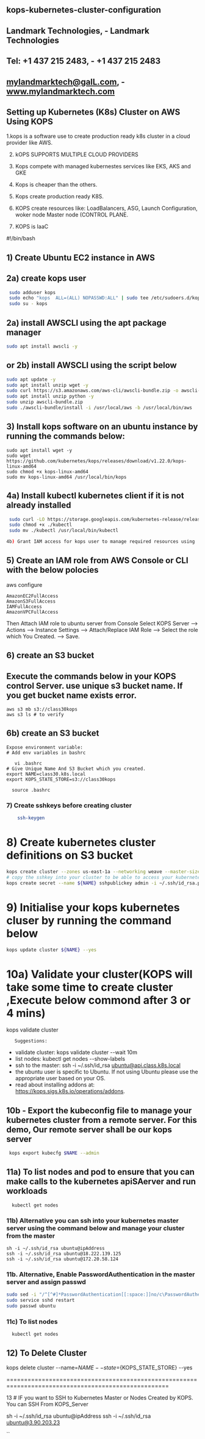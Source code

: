 ## kops-kubernetes-cluster-configuration
## Landmark Technologies,  -    Landmark Technologies 
## Tel: +1 437 215 2483,   -     +1 437 215 2483 
## mylandmarktech@gaIL.com,  -    www.mylandmarktech.com 

## Setting up Kubernetes (K8s) Cluster on AWS Using KOPS

1.kops is a software use to create production ready k8s cluster in a cloud provider like AWS.

2. kOPS SUPPORTS MULTIPLE CLOUD PROVIDERS

3. Kops compete with managed kubernestes services like EKS, AKS and GKE

4. Kops is cheaper than the others.

5. Kops create production ready K8S.

6. KOPS create resources like: LoadBalancers, ASG, Launch Configuration, woker node Master node (CONTROL PLANE.

7. KOPS is IaaC

#!/bin/bash
## 1) Create Ubuntu EC2 instance in AWS

## 2a) create kops user
``` sh
 sudo adduser kops
 sudo echo "kops  ALL=(ALL) NOPASSWD:ALL" | sudo tee /etc/sudoers.d/kops
 sudo su - kops
 ```
 ##  2a) install AWSCLI using the apt package manager
  ```sh
 sudo apt install awscli -y 
 ```
 ## or 2b) install AWSCLI using the script below
 ```sh
 sudo apt update -y
 sudo apt install unzip wget -y
 sudo curl https://s3.amazonaws.com/aws-cli/awscli-bundle.zip -o awscli-bundle.zip
 sudo apt install unzip python -y
 sudo unzip awscli-bundle.zip
 sudo ./awscli-bundle/install -i /usr/local/aws -b /usr/local/bin/aws
 ```
## 3) Install kops software on an ubuntu instance by running the commands below:
 	sudo apt install wget -y
 	sudo wget https://github.com/kubernetes/kops/releases/download/v1.22.0/kops-linux-amd64
 	sudo chmod +x kops-linux-amd64
 	sudo mv kops-linux-amd64 /usr/local/bin/kops
 
## 4a) Install kubectl kubernetes client if it is not already installed
```sh
 sudo curl -LO https://storage.googleapis.com/kubernetes-release/release/$(curl -s https://storage.googleapis.com/kubernetes-release/release/stable.txt)/bin/linux/amd64/kubectl
 sudo chmod +x ./kubectl
 sudo mv ./kubectl /usr/local/bin/kubectl

4b) Grant IAM access for kops user to manage required resources using  secret key and secret access key. In doing this, you have to create an IAM role
```
## 5) Create an IAM role from AWS Console or CLI with the below polocies
 aws configure
 

	AmazonEC2FullAccess 
	AmazonS3FullAccess
	IAMFullAccess 
	AmazonVPCFullAccess

Then Attach IAM role to ubuntu server from Console Select KOPS Server --> Actions --> Instance Settings --> Attach/Replace IAM Role --> Select the role which
You Created. --> Save.

## 6) create an S3 bucket
## Execute the commands below in your KOPS control Server. use unique s3 bucket name. If you get bucket name exists error.
	aws s3 mb s3://class30kops
	aws s3 ls # to verify
	
 ## 6b) create an S3 bucket    
	Expose environment variable:
    # Add env variables in bashrc
    
       vi .bashrc
	# Give Unique Name And S3 Bucket which you created.
	export NAME=class30.k8s.local
	export KOPS_STATE_STORE=s3://class30kops
 
      source .bashrc  
	
### 7) Create sshkeys before creating cluster
```sh
    ssh-keygen
 ```

# 8) Create kubernetes cluster definitions on S3 bucket
```sh
kops create cluster --zones us-east-1a --networking weave --master-size t2.medium --master-count 1 --node-size t2.medium --node-count=2 ${NAME}
# copy the sshkey into your cluster to be able to access your kubernetes node from the kops server
kops create secret --name ${NAME} sshpublickey admin -i ~/.ssh/id_rsa.pub
```
# 9) Initialise your kops kubernetes cluser by running the command below
```sh
kops update cluster ${NAME} --yes
```
# 10a) Validate your cluster(KOPS will take some time to create cluster ,Execute below commond after 3 or 4 mins)

kops validate cluster
	   
	   Suggestions:
 * validate cluster: kops validate cluster --wait 10m
 * list nodes: kubectl get nodes --show-labels
 * ssh to the master: ssh -i ~/.ssh/id_rsa ubuntu@api.class.k8s.local
 * the ubuntu user is specific to Ubuntu. If not using Ubuntu please use the appropriate user based on your OS.
 * read about installing addons at: https://kops.sigs.k8s.io/operations/addons.

## 10b - Export the kubeconfig file to manage your kubernetes cluster from a remote server. For this demo, Our remote server shall be our kops server 
```sh
 kops export kubecfg $NAME --admin
```
## 11a) To list nodes and pod to ensure that you can make calls to the kubernetes apiSAerver and run workloads
	  kubectl get nodes 

### 11b) Alternative you can ssh into your kubernetes master server using the command below and manage your cluster from the master
    sh -i ~/.ssh/id_rsa ubuntu@ipAddress
    ssh -i ~/.ssh/id_rsa ubuntu@18.222.139.125
    ssh -i ~/.ssh/id_rsa ubuntu@172.20.58.124

### 11b. Alternative, Enable PasswordAuthentication in the master server and assign passwd
```sh
sudo sed -i "/^[^#]*PasswordAuthentication[[:space:]]no/c\PasswordAuthentication yes" /etc/ssh/sshd_config
sudo service sshd restart
sudo passwd ubuntu
```

### 11c) To list nodes

	  kubectl get nodes 
 
## 12) To Delete Cluster

   kops delete cluster --name=${NAME} --state=${KOPS_STATE_STORE} --yes  
   
====================================================================================================


13 # IF you want to SSH to Kubernetes Master or Nodes Created by KOPS. You can SSH From KOPS_Server

sh -i ~/.ssh/id_rsa ubuntu@ipAddress
ssh -i ~/.ssh/id_rsa ubuntu@3.90.203.23
  
``
